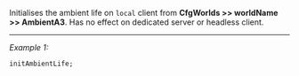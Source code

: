 Initialises the ambient life on `local` client from **CfgWorlds >> worldName >> AmbientA3**. Has no effect on dedicated server or headless client.


---
*Example 1:*
```sqf
initAmbientLife;
```